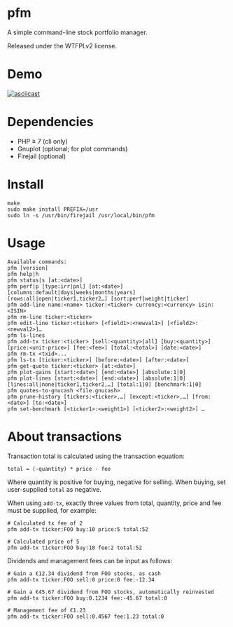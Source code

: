 # pfm

A simple command-line stock portfolio manager.

Released under the WTFPLv2 license.

# Demo

[![asciicast](https://asciinema.org/a/s75fcKuiVPxxtfFV7K6bqN66h.svg)](https://asciinema.org/a/s75fcKuiVPxxtfFV7K6bqN66h)

# Dependencies

* PHP ≥ 7 (cli only)
* Gnuplot (optional; for plot commands)
* Firejail (optional)

# Install

~~~
make
sudo make install PREFIX=/usr
sudo ln -s /usr/bin/firejail /usr/local/bin/pfm
~~~

# Usage

~~~
Available commands:
pfm [version]
pfm help|h
pfm status|s [at:<date>]
pfm perf|p [type:irr|pnl] [at:<date>] [columns:default|days|weeks|months|years] [rows:all|open|ticker1,ticker2…] [sort:perf|weight|ticker]
pfm add-line name:<name> ticker:<ticker> currency:<currency> isin:<ISIN>
pfm rm-line ticker:<ticker>
pfm edit-line ticker:<ticker> [<field1>:<newval1>] [<field2>:<newval2>]…
pfm ls-lines
pfm add-tx ticker:<ticker> [sell:<quantity>|all] [buy:<quantity>] [price:<unit-price>] [fee:<fee>] [total:<total>] [date:<date>]
pfm rm-tx <txid>...
pfm ls-tx [ticker:<ticker>] [before:<date>] [after:<date>]
pfm get-quote ticker:<ticker> [at:<date>]
pfm plot-gains [start:<date>] [end:<date>] [absolute:1|0]
pfm plot-lines [start:<date>] [end:<date>] [absolute:1|0] [lines:all|none|ticker1,ticker2,…] [total:1|0] [benchmark:1|0]
pfm quotes-to-gnucash <file.gnucash>
pfm prune-history [tickers:<ticker>,…] [except:<ticker>,…] [from:<date>] [to:<date>]
pfm set-benchmark [<ticker1>:<weight1>] [<ticker2>:<weight2>] …
~~~

# About transactions

Transaction total is calculated using the transaction equation:

~~~
total = (-quantity) * price - fee
~~~

Where quantity is positive for buying, negative for selling. When
buying, set user-supplied `total` as negative.

When using `add-tx`, exactly three values from total, quantity, price
and fee must be supplied, for example:

~~~
# Calculated tx fee of 2
pfm add-tx ticker:FOO buy:10 price:5 total:52

# Calculated price of 5
pfm add-tx ticker:FOO buy:10 fee:2 total:52
~~~

Dividends and management fees can be input as follows:

~~~
# Gain a €12.34 dividend from FOO stocks, as cash
pfm add-tx ticker:FOO sell:0 price:0 fee:-12.34

# Gain a €45.67 dividend from FOO stocks, automatically reinvested
pfm add-tx ticker:FOO buy:0.1234 fee:-45.67 total:0

# Management fee of €1.23
pfm add-tx ticker:FOO sell:0.4567 fee:1.23 total:0
~~~
